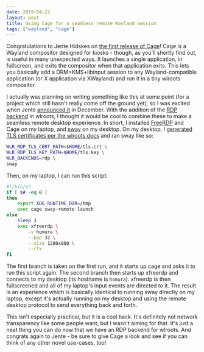 ```yaml
---
date: 2019-04-23
layout: post
title: Using Cage for a seamless remote Wayland session
tags: ["wayland", "cage"]
---
```


Congratulations to Jente Hidskes on [the first release of
Cage](https://www.hjdskes.nl/blog/cage-01/)! Cage is a Wayland compositor
designed for kiosks - though, as you'll shortly find out, is useful in many
unexpected ways. It launches a single application, in fullscreen, and exits the
compositor when that application exits. This lets you basically add a
DRM+KMS+libinput session to any Wayland-compatible application (or X application
via XWayland) and run it in a tiny wlroots compositor.

I actually was planning on writing something like this at some point (for a
project which still hasn't really come off the ground yet), so I was excited
when Jente [announced it](https://www.hjdskes.nl/blog/cage/) in December. With
the addition of the [RDP backend](https://github.com/swaywm/wlroots/pull/1578)
in wlroots, I thought it would be cool to combine these to make a seamless
remote desktop experience. In short, I installed
[FreeRDP](http://www.freerdp.com/) and Cage on my laptop, and
[sway](https://swaywm.org) on my desktop. On my desktop, I [generated TLS
certificates per the wlroots
docs](https://github.com/swaywm/wlroots/blob/master/docs/env_vars.md#rdp-backend)
and ran sway like so:

```sh
WLR_RDP_TLS_CERT_PATH=$HOME/tls.crt \
WLR_RDP_TLS_KEY_PATH=$HOME/tls.key \
WLR_BACKENDS=rdp \
sway
```

Then, on my laptop, I can run this script:

```sh
#!/bin/sh
if [ $# -eq 0 ]
then
	export XDG_RUNTIME_DIR=/tmp
	exec cage sway-remote launch
else
	sleep 3
	exec xfreerdp \
		-v homura \
		--bpp 32 \
		--size 1280x800 \
		--rfx
fi
```

The first branch is taken on the first run, and it starts up cage and asks it to
run this script again. The second branch then starts up xfreerdp and connects to
my desktop (its hostname is `homura`). xfreerdp is then fullscreened and all of
my laptop's input events are directed to it. The result is an experience which
is basically identical to running sway directly on my laptop, except it's
actually running on my desktop and using the remote desktop protocol to send
everything back and forth.

This isn't especially practical, but it is a cool hack. It's definitely not
network transparency like some people want, but I wasn't aiming for that. It's
just a neat thing you can do now that we have an RDP backend for wlroots. And
congrats again to Jente - be sure to give Cage a look and see if you can think
of any other novel use-cases, too!
